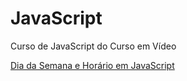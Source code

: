# JavaScript
 Curso de JavaScript do Curso em Vídeo

 <a href="https://juninho15830.github.io/JavaScript/Exercicios%20Praticos/Aula%20Ex%2001/ex016.html"> Dia da Semana e Horário em JavaScript<a>
